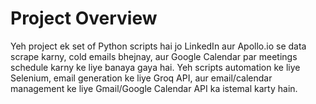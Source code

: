 # Project Overview

Yeh project ek set of Python scripts hai jo LinkedIn aur Apollo.io se data scrape karny, cold emails bhejnay, aur Google Calendar par meetings schedule karny ke liye banaya gaya hai. Yeh scripts automation ke liye Selenium, email generation ke liye Groq API, aur email/calendar management ke liye Gmail/Google Calendar API ka istemal karty hain.
